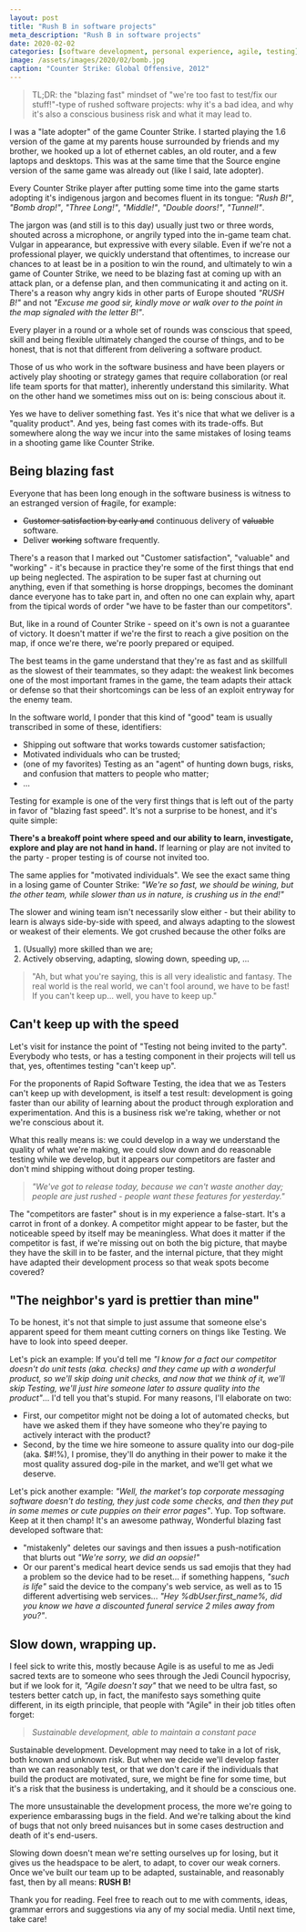 ```yaml
---
layout: post
title: "Rush B in software projects"
meta_description: "Rush B in software projects"
date: 2020-02-02
categories: [software development, personal experience, agile, testing]
image: /assets/images/2020/02/bomb.jpg
caption: "Counter Strike: Global Offensive, 2012"
---
```


> TL;DR: the "blazing fast" mindset of "we're too fast to test/fix our stuff!"-type of rushed software projects: why it's a bad idea, and why it's also a conscious business risk and what it may lead to.

I was a "late adopter" of the game Counter Strike. I started playing the 1.6 version of the game at my parents house surrounded by friends and my brother, we hooked up a lot of ethernet cables, an old router, and a few laptops and desktops. This was at the same time that the Source engine version of the same game was already out (like I said, late adopter).

Every Counter Strike player after putting some time into the game starts adopting it's indigenous jargon and becomes fluent in its tongue: _"Rush B!"_, _"Bomb drop!"_, _"Three Long!"_, _"Middle!"_, _"Double doors!"_, _"Tunnel!"_.

The jargon was (and still is to this day) usually just two or three words, shouted across a microphone, or angrily typed into the in-game team chat. Vulgar in appearance, but expressive with every silable. Even if we're not a professional player, we quickly understand that oftentimes, to increase our chances to at least be in a position to win the round, and ultimately to win a game of Counter Strike, we need to be blazing fast at coming up with an attack plan, or a defense plan, and then communicating it and acting on it. There's a reason why angry kids in other parts of Europe shouted _"RUSH B!"_ and not _"Excuse me good sir, kindly move or walk over to the point in the map signaled with the letter B!"_.

Every player in a round or a whole set of rounds was conscious that speed, skill and being flexible ultimately changed the course of things, and to be honest, that is not that different from delivering a software product.

Those of us who work in the software business and have been players or actively play shooting or strategy games that require collaboration (or real life team sports for that matter), inherently understand this similarity. What on the other hand we sometimes miss out on is: being conscious about it.

Yes we have to deliver something fast. Yes it's nice that what we deliver is a "quality product". And yes, being fast comes with its trade-offs. But somewhere along the way we incur into the same mistakes of losing teams in a shooting game like Counter Strike.

## Being blazing fast

Everyone that has been long enough in the software business is witness to an estranged version of ~~fr~~agile, for example:
- ~~Customer satisfaction by early and~~ continuous delivery of ~~valuable~~ software.
- Deliver ~~working~~ software frequently.

There's a reason that I marked out "Customer satisfaction", "valuable" and "working" - it's because in practice they're some of the first things that end up being neglected. The aspiration to be super fast at churning out anything, even if that something is horse droppings, becomes the dominant dance everyone has to take part in, and often no one can explain why, apart from the tipical words of order "we have to be faster than our competitors".

But, like in a round of Counter Strike - speed on it's own is not a guarantee of victory. It doesn't matter if we're the first to reach a give position on the map, if once we're there, we're poorly prepared or equiped.

The best teams in the game understand that they're as fast and as skillfull as the slowest of their teammates, so they adapt: the weakest link becomes one of the most important frames in the game, the team adapts their attack or defense so that their shortcomings can be less of an exploit entryway for the enemy team.

In the software world, I ponder that this kind of "good" team is usually transcribed in some of these, identifiers:
- Shipping out software that works towards customer satisfaction;
- Motivated individuals who can be trusted;
- (one of my favorites) Testing as an "agent" of hunting down bugs, risks, and confusion that matters to people who matter;
- ...

Testing for example is one of the very first things that is left out of the party in favor of "blazing fast speed". It's not a surprise to be honest, and it's quite simple:

__There's a breakoff point where speed and our ability to learn, investigate, explore and play are not hand in hand.__ If learning or play are not invited to the party - proper testing is of course not invited too.

The same applies for "motivated individuals". We see the exact same thing in a losing game of Counter Strike: _"We're so fast, we should be wining, but the other team, while slower than us in nature, is crushing us in the end!"_

The slower and wining team isn't necessarily slow either - but their ability to learn is always side-by-side with speed, and always adapting to the slowest or weakest of their elements. We got crushed because the other folks are 

1. (Usually) more skilled than we are;
2. Actively observing, adapting, slowing down, speeding up, ...

> "Ah, but what you're saying, this is all very idealistic and fantasy. The real world is the real world, we can't fool around, we have to be fast! If you can't keep up... well, you have to keep up."

## Can't keep up with the speed

Let's visit for instance the point of "Testing not being invited to the party". Everybody who tests, or has a testing component in their projects will tell us that, yes, oftentimes testing "can't keep up".

For the proponents of Rapid Software Testing, the idea that we as Testers can't keep up with development, is itself a test result: development is going faster than our ability of learning about the product through exploration and experimentation. And this is a business risk we're taking, whether or not we're conscious about it.

What this really means is: we could develop in a way we understand the quality of what we're making, we could slow down and do reasonable testing while we develop, but it appears our competitors are faster and don't mind shipping without doing proper testing.

> _"We've got to release today, because we can't waste another day; people are just rushed - people want these features for yesterday."_

The "competitors are faster" shout is in my experience a false-start. It's a carrot in front of a donkey. A competitor might appear to be faster, but the noticeable speed by itself may be meaningless. What does it matter if the competitor is fast, if we're missing out on both the big picture, that maybe they have the skill in to be faster, and the internal picture, that they might have adapted their development process so that weak spots become covered?

## "The neighbor's yard is prettier than mine"

To be honest, it's not that simple to just assume that someone else's apparent speed for them meant cutting corners on things like Testing. We have to look into speed deeper.

Let's pick an example: If you'd tell me _"I know for a fact our competitor doesn't do unit tests (aka. checks) and they came up with a wonderful product, so we'll skip doing unit checks, and now that we think of it, we'll skip Testing, we'll just hire someone later to assure quality into the product"_... I'd tell you that's stupid. For many reasons, I'll elaborate on two: 
- First, our competitor might not be doing a lot of automated checks, but have we asked them if they have someone who they're paying to actively interact with the product? 
- Second, by the time we hire someone to assure quality into our dog-pile (aka. $#!%), I promise, they'll do anything in their power to make it the most quality assured dog-pile in the market, and we'll get what we deserve.

Let's pick another example: _"Well, the market's top corporate messaging software doesn't do testing, they just code some checks, and then they put in some memes or cute puppies on their error pages"_. Yup. Top software. Keep at it then champ! It's an awesome pathway, Wonderful blazing fast developed software that:
- "mistakenly" deletes our savings and then issues a push-notification that blurts out _"We're sorry, we did an oopsie!"_
- Or our parent's medical heart device sends us sad emojis that they had a problem so the device had to be reset... if something happens, _"such is life"_ said the device to the company's web service, as well as to 15 different advertising web services... _"Hey %dbUser.first_name%, did you know we have a discounted funeral service 2 miles away from you?"_.

## Slow down, wrapping up.

I feel sick to write this, mostly because Agile is as useful to me as Jedi sacred texts are to someone who sees through the Jedi Council hypocrisy, but if we look for it, _"Agile doesn't say"_ that we need to be ultra fast, so testers better catch up, in fact, the manifesto says something quite different, in its eigth principle, that people with "Agile" in their job titles often forget:

> _Sustainable development, able to maintain a constant pace_

Sustainable development. Development may need to take in a lot of risk, both known and unknown risk. But when we decide we'll develop faster than we can reasonably test, or that we don't care if the individuals that build the product are motivated, sure, we might be fine for some time, but it's a risk that the business is undertaking, and it should be a conscious one.

The more unsustainable the development process, the more we're going to experience embarassing bugs in the field. And we're talking about the kind of bugs that not only breed nuisances but in some cases destruction and death of it's end-users.

Slowing down doesn't mean we're setting ourselves up for losing, but it gives us the headspace to be alert, to adapt, to cover our weak corners. Once we've built our team up to be adapted, sustainable, and reasonably fast, then by all means: __RUSH B!__

Thank you for reading. Feel free to reach out to me with comments, ideas, grammar errors and suggestions via any of my social media. Until next time, take care!